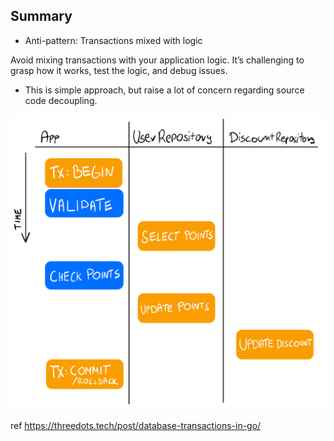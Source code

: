 ## Summary

- Anti-pattern: Transactions mixed with logic

Avoid mixing transactions with your application logic. It’s challenging to grasp how it works, test the logic, and debug issues.

- This is simple approach, but raise a lot of concern regarding source code decoupling.

![alt text](image.png)

ref https://threedots.tech/post/database-transactions-in-go/

